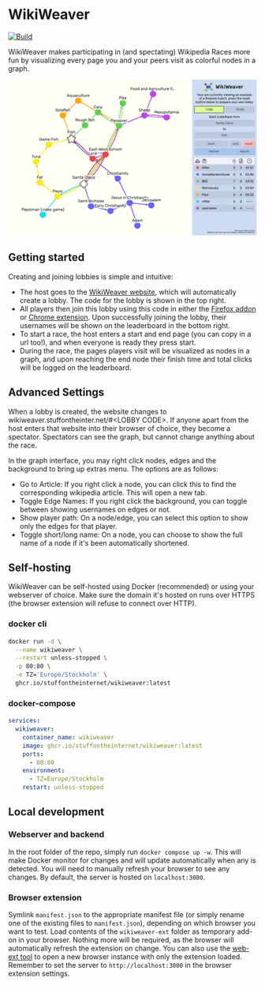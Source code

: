 # WikiWeaver

[![Build](https://github.com/StuffOnTheInternet/wikiweaver/actions/workflows/build.yml/badge.svg)](https://github.com/StuffOnTheInternet/wikiweaver/actions/workflows/build.yml)

WikiWeaver makes participating in (and spectating) Wikipedia Races more fun by visualizing every page you and your peers visit as colorful nodes in a graph.

![Image of website](example.png)

## Getting started

Creating and joining lobbies is simple and intuitive:

- The host goes to the [WikiWeaver website](https://wikiweaver.stuffontheinter.net/), which will automatically create a lobby. The code for the lobby is shown in the top right.
- All players then join this lobby using this code in either the [Firefox addon](https://addons.mozilla.org/en-US/firefox/addon/wikiweaver/) or [Chrome extension](https://chromewebstore.google.com/detail/apmgfgikhdikmeljhhomehnkhabiidmp?hl=en). Upon successfully joining the lobby, their usernames will be shown on the leaderboard in the bottom right.
- To start a race, the host enters a start and end page (you can copy in a url too!), and when everyone is ready they press start.
- During the race, the pages players visit will be visualized as nodes in a graph, and upon reaching the end node their finish time and total clicks will be logged on the leaderboard.

## Advanced Settings

When a lobby is created, the website changes to wikiweaver.stuffontheinter.net/#\<LOBBY CODE\>. If anyone apart from the host enters that website into their browser of choice, they become a spectator. Spectators can see the graph, but cannot change anything about the race.

In the graph interface, you may right click nodes, edges and the background to bring up extras menu. The options are as follows:

- Go to Article: If you right click a node, you can click this to find the corresponding wikipedia article. This will open a new tab.
- Toggle Edge Names: If you right click the background, you can toggle between showing usernames on edges or not.
- Show player path: On a node/edge, you can select this option to show only the edges for that player.
- Toggle short/long name: On a node, you can choose to show the full name of a node if it's been automatically shortened.

## Self-hosting

WikiWeaver can be self-hosted using Docker (recommended) or using your webserver of choice.
Make sure the domain it's hosted on runs over HTTPS (the browser extension will refuse to connect over HTTP).

### docker cli

```bash
docker run -d \
  --name wikiweaver \
  --restart unless-stopped \
  -p 80:80 \
  -e TZ='Europe/Stockholm' \
  ghcr.io/stuffontheinternet/wikiweaver:latest
```

### docker-compose

```yaml
services:
  wikiweaver:
    container_name: wikiweaver
    image: ghcr.io/stuffontheinternet/wikiweaver:latest
    ports:
      - 80:80
    environment:
      - TZ=Europe/Stockholm
    restart: unless-stopped
```

## Local development

### Webserver and backend

In the root folder of the repo, simply run `docker compose up -w`.
This will make Docker monitor for changes and will update automatically when any is detected.
You will need to manually refresh your browser to see any changes.
By default, the server is hosted on `localhost:3000`.

### Browser extension

Symlink `manifest.json` to the appropriate manifest file (or simply rename one of the existing files to `manifest.json`), depending on which browser you want to test.
Load contents of the `wikiweaver-ext` folder as temporary add-on in your browser.
Nothing more will be required, as the browser will automatically refresh the extension on change.
You can also use the [web-ext tool](https://github.com/mozilla/web-ext) to open a new browser instance with only the extension loaded.
Remember to set the server to `http://localhost:3000` in the browser extension settings.
